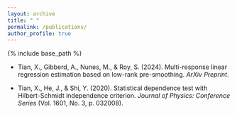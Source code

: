```yaml
---
layout: archive
title: " "
permalink: /publications/
author_profile: true
---
```


{% include base_path %}



* Tian, X., Gibberd, A., Nunes, M., & Roy, S. (2024). Multi-response linear regression estimation based on low-rank pre-smoothing. *ArXiv Preprint*.
  
* Tian, X., He, J., & Shi, Y. (2020). Statistical dependence test with Hilbert-Schmidt independence criterion. *Journal of Physics: Conference Series* (Vol. 1601, No. 3, p. 032008).


